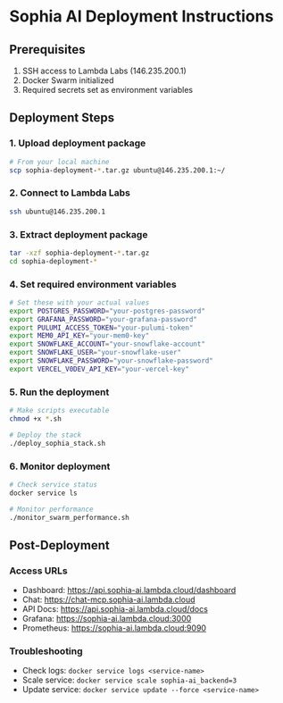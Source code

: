 # Sophia AI Deployment Instructions

## Prerequisites
1. SSH access to Lambda Labs (146.235.200.1)
2. Docker Swarm initialized
3. Required secrets set as environment variables

## Deployment Steps

### 1. Upload deployment package
```bash
# From your local machine
scp sophia-deployment-*.tar.gz ubuntu@146.235.200.1:~/
```

### 2. Connect to Lambda Labs
```bash
ssh ubuntu@146.235.200.1
```

### 3. Extract deployment package
```bash
tar -xzf sophia-deployment-*.tar.gz
cd sophia-deployment-*
```

### 4. Set required environment variables
```bash
# Set these with your actual values
export POSTGRES_PASSWORD="your-postgres-password"
export GRAFANA_PASSWORD="your-grafana-password"
export PULUMI_ACCESS_TOKEN="your-pulumi-token"
export MEM0_API_KEY="your-mem0-key"
export SNOWFLAKE_ACCOUNT="your-snowflake-account"
export SNOWFLAKE_USER="your-snowflake-user"
export SNOWFLAKE_PASSWORD="your-snowflake-password"
export VERCEL_V0DEV_API_KEY="your-vercel-key"
```

### 5. Run the deployment
```bash
# Make scripts executable
chmod +x *.sh

# Deploy the stack
./deploy_sophia_stack.sh
```

### 6. Monitor deployment
```bash
# Check service status
docker service ls

# Monitor performance
./monitor_swarm_performance.sh
```

## Post-Deployment

### Access URLs
- Dashboard: https://api.sophia-ai.lambda.cloud/dashboard
- Chat: https://chat-mcp.sophia-ai.lambda.cloud
- API Docs: https://api.sophia-ai.lambda.cloud/docs
- Grafana: https://sophia-ai.lambda.cloud:3000
- Prometheus: https://sophia-ai.lambda.cloud:9090

### Troubleshooting
- Check logs: `docker service logs <service-name>`
- Scale service: `docker service scale sophia-ai_backend=3`
- Update service: `docker service update --force <service-name>`
